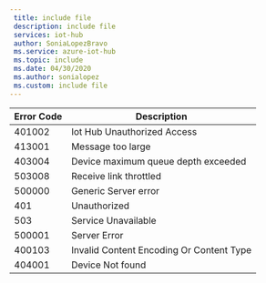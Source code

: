 ```yaml
---
 title: include file
 description: include file
 services: iot-hub
 author: SoniaLopezBravo
 ms.service: azure-iot-hub
 ms.topic: include
 ms.date: 04/30/2020
 ms.author: sonialopez
 ms.custom: include file
---
```


<!-- Error codes output by the diagnostic logs (2.2.1.1.5)-->


|Error Code|Description|
|----------|-----------|
|401002| Iot Hub Unauthorized Access|
|413001| Message too large|
|403004| Device maximum queue depth exceeded|
|503008| Receive link throttled|
|500000| Generic Server error|
|401|Unauthorized|
|503|Service Unavailable|
|500001|Server Error|
|400103| Invalid Content Encoding Or Content Type|
|404001| Device Not found|